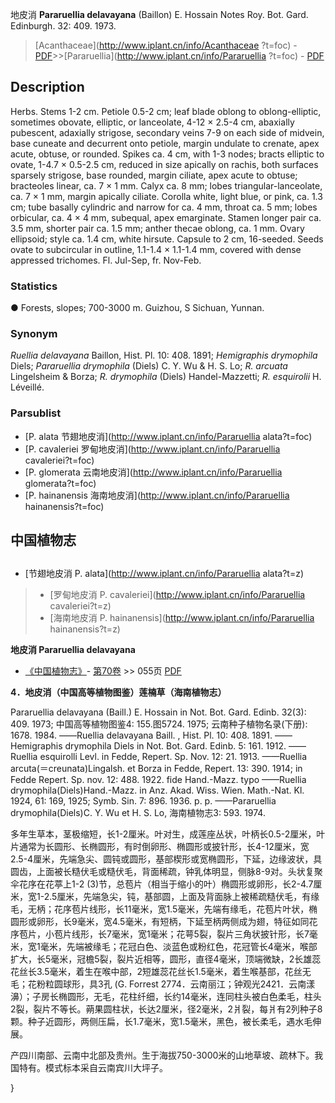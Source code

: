 地皮消 **Pararuellia delavayana** (Baillon) E. Hossain Notes Roy. Bot. Gard. Edinburgh. 32: 409. 1973.

> [Acanthaceae](http://www.iplant.cn/info/Acanthaceae ?t=foc) - [PDF](http://iplant.cn/foc/pdf/Acanthaceae.pdf)>>[Pararuellia](http://www.iplant.cn/info/Pararuellia ?t=foc) - [PDF](http://www.iplant.cn/foc/pdf/Pararuellia.pdf)

## Description

Herbs. Stems 1-2 cm. Petiole 0.5-2 cm; leaf blade oblong to oblong-elliptic, sometimes obovate, elliptic, or lanceolate, 4-12 × 2.5-4 cm, abaxially pubescent, adaxially strigose, secondary veins 7-9 on each side of midvein, base cuneate and decurrent onto petiole, margin undulate to crenate, apex acute, obtuse, or rounded. Spikes ca. 4 cm, with 1-3 nodes; bracts elliptic to ovate, 1-4.7 × 0.5-2.5 cm, reduced in size apically on rachis, both surfaces sparsely strigose, base rounded, margin ciliate, apex acute to obtuse; bracteoles linear, ca. 7 × 1 mm. Calyx ca. 8 mm; lobes triangular-lanceolate, ca. 7 × 1 mm, margin apically ciliate. Corolla white, light blue, or pink, ca. 1.3 cm; tube basally cylindric and narrow for ca. 4 mm, throat ca. 5 mm; lobes orbicular, ca. 4 × 4 mm, subequal, apex emarginate. Stamen longer pair ca. 3.5 mm, shorter pair ca. 1.5 mm; anther thecae oblong, ca. 1 mm. Ovary ellipsoid; style ca. 1.4 cm, white hirsute. Capsule to 2 cm, 16-seeded. Seeds ovate to subcircular in outline, 1.1-1.4 × 1.1-1.4 mm, covered with dense appressed trichomes. Fl. Jul-Sep, fr. Nov-Feb.

### Statistics
● Forests, slopes; 700-3000 m. Guizhou, S Sichuan, Yunnan.

### Synonym
*Ruellia delavayana* Baillon, Hist. Pl. 10: 408. 1891; *Hemigraphis drymophila* Diels; *Pararuellia drymophila* (Diels) C. Y. Wu & H. S. Lo; *R. arcuata* Lingelsheim & Borza; *R. drymophila* (Diels) Handel-Mazzetti; *R. esquirolii* H. Léveillé.

### Parsublist

* [P.  alata  节翅地皮消](http://www.iplant.cn/info/Pararuellia alata?t=foc)
* [P.  cavaleriei  罗甸地皮消](http://www.iplant.cn/info/Pararuellia cavaleriei?t=foc)
* [P.  glomerata  云南地皮消](http://www.iplant.cn/info/Pararuellia glomerata?t=foc)
* [P.  hainanensis  海南地皮消](http://www.iplant.cn/info/Pararuellia hainanensis?t=foc)

## 中国植物志

## 
* [节翅地皮消  P.  alata](http://www.iplant.cn/info/Pararuellia alata?t=z)
> * [罗甸地皮消  P.  cavaleriei](http://www.iplant.cn/info/Pararuellia cavaleriei?t=z)
> * [海南地皮消  P.  hainanensis](http://www.iplant.cn/info/Pararuellia hainanensis?t=z)

**地皮消 Pararuellia delavayana**

* [《中国植物志》](http://www.iplant.cn/frps)- [第70卷](http://www.iplant.cn/frps/vol/70) >> 055页 [PDF](http://www.iplant.cn/frps/pdf/70/055.PDF)

**4．地皮消（中国高等植物图鉴）莲楠草（海南植物志）**

Pararuellia delavayana (Baill.) E. Hossain in Not. Bot. Gard. Edinb. 32(3): 409. 1973; 中国高等植物图鉴4: 155.图5724. 1975; 云南种子植物名录(下册): 1678. 1984. ——Ruellia delavayana Baill. , Hist. Pl. 10: 408. 1891. ——Hemigraphis drymophila Diels in Not. Bot. Gard. Edinb. 5: 161. 1912. ——Ruellia esquirolli Levl. in Fedde, Repert. Sp. Nov. 12: 21. 1913. ——Ruellia arcuta(＝creunata)Lingalsh. et Borza in Fedde, Repert. 13: 390. 1914; in Fedde Repert. Sp. nov. 12: 488. 1922. fide Hand.-Mazz. typo ——Ruellia drymophila(Diels)Hand.-Mazz. in Anz. Akad. Wiss. Wien. Math.-Nat. Kl. 1924, 61: 169, 1925; Symb. Sin. 7: 896. 1936. p. p. ——Pararuellia drymophila(Diels)C. Y. Wu et H. S. Lo, 海南植物志3: 593. 1974.

多年生草本，茎极缩短，长1-2厘米。叶对生，成莲座丛状，叶柄长0.5-2厘米，叶片通常为长圆形、长椭圆形，有时倒卵形、椭圆形或披针形，长4-12厘米，宽2.5-4厘米，先端急尖、圆钝或圆形，基部楔形或宽椭圆形，下延，边缘波状，具圆齿，上面被长糙伏毛或糙伏毛，背面稀疏，钟乳体明显，侧脉8-9对。头状复聚伞花序在花葶上1-2 (3)节，总苞片（相当于缩小的叶）椭圆形或卵形，长2-4.7厘米，宽1-2.5厘米，先端急尖，钝，基部圆，上面及背面脉上被稀疏糙伏毛，有缘毛，无柄；花序苞片线形，长11毫米，宽1.5毫米，先端有缘毛，花苞片叶状，椭圆形或卵形，长9毫米，宽4.5毫米，有短柄，下延至柄两侧成为翅，特征如同花序苞片，小苞片线形，长7毫米，宽1毫米；花萼5裂，裂片三角状披针形，长7毫米，宽1毫米，先端被缘毛；花冠白色、淡蓝色或粉红色，花冠管长4毫米，喉部扩大，长5毫米，冠檐5裂，裂片近相等，圆形，直径4毫米，顶端微缺，2长雄蕊花丝长3.5毫米，着生在喉中部，2短雄蕊花丝长1.5毫米，着生喉基部，花丝无毛；花粉粒圆球形，具3孔 (G. Forrest 2774．云南丽江；钟观光2421．云南漾濞）；子房长椭圆形，无毛，花柱纤细，长约14毫米，连同柱头被白色柔毛，柱头2裂，裂片不等长。蒴果圆柱状，长达2厘米，径2毫米，2爿裂，每爿有2列种子8颗。种子近圆形，两侧压扁，长1.7毫米，宽1.5毫米，黑色，被长柔毛，遇水毛伸展。

产四川南部、云南中北部及贵州。生于海拔750-3000米的山地草坡、疏林下。我国特有。模式标本采自云南宾川大坪子。

}